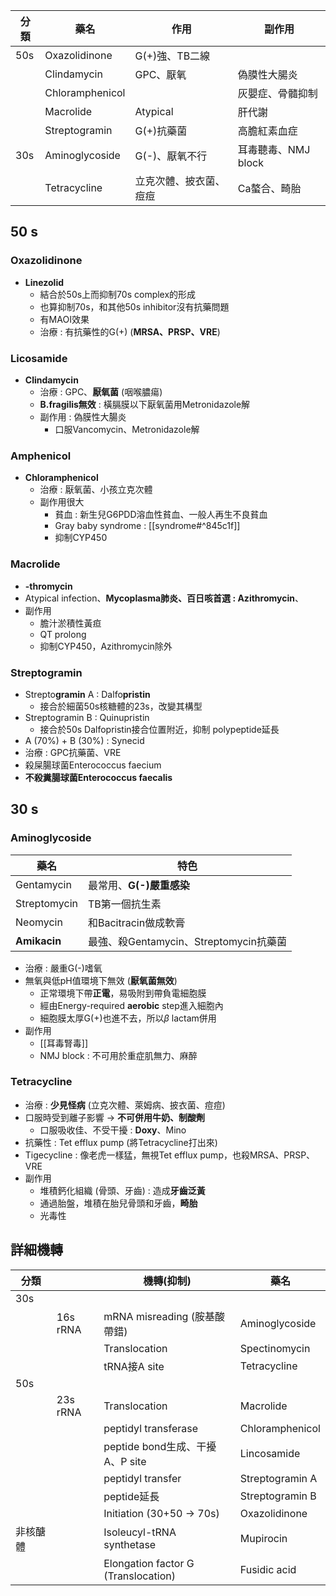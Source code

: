 | 分類 | 藥名            | 作用                   | **副作用**              |
|------|-----------------|------------------------|---------------------|
| 50s  | Oxazolidinone        | G(+)強、TB二線         |                     |
|      | Clindamycin      | GPC、厭氧              | 偽膜性大腸炎        |
|      | Chloramphenicol |                        | 灰嬰症、骨髓抑制    |
|      | Macrolide       | Atypical               | 肝代謝              |
|      | Streptogramin   | G(+)抗藥菌              | 高膽紅素血症              |
| 30s  | Aminoglycoside  | G(-)、厭氧不行         | 耳毒聽毒、NMJ block |
|      | Tetracycline    | 立克次體、披衣菌、痘痘 | Ca螯合、畸胎        |
## 50 s
### Oxazolidinone
- **Linezolid**
	- 結合於50s上而抑制70s complex的形成
	- 也算抑制70s，和其他50s inhibitor沒有抗藥問題
	- 有MAOI效果
	- 治療 : 有抗藥性的G(+) (**MRSA、PRSP、VRE**)
### Licosamide
- **Clindamycin**
	- 治療 : GPC、**厭氧菌** (咽喉膿瘍) 
	- **B.fragilis無效** : 橫膈膜以下厭氧菌用Metronidazole解
	- 副作用 : 偽膜性大腸炎
		- 口服Vancomycin、Metronidazole解
### Amphenicol
- **Chloramphenicol**
	- 治療 : 厭氧菌、小孩立克次體
	- 副作用很大
		- 貧血 : 新生兒G6PDD溶血性貧血、一般人再生不良貧血
		- Gray baby syndrome : [[syndrome#^845c1f]]
		- 抑制CYP450
### Macrolide
- **-thromycin**
- Atypical infection、**Mycoplasma肺炎、百日咳首選 : Azithromycin**、
- 副作用
	- 膽汁淤積性黃疸
	- QT prolong
	- 抑制CYP450，Azithromycin除外
### Streptogramin
- Strepto**gramin** A : Dalfo**pristin**
	- 接合於細菌50s核糖體的23s，改變其構型
- Streptogramin B : Quinupristin
	- 接合於50s Dalfopristin接合位置附近，抑制 polypeptide延長
- A (70%) + B (30%) : Synecid
- 治療 : GPC抗藥菌、VRE
- 殺屎腸球菌Enterococcus faecium
- **不殺糞腸球菌Enterococcus faecalis**
## 30 s
### Aminoglycoside
| 藥名         | 特色                                   |
|--------------|----------------------------------------|
| Gentamycin   | 最常用、**G(-)嚴重感染**                   |
| Streptomycin | TB第一個抗生素                         |
| Neomycin     | 和Bacitracin做成軟膏                   |
| **Amikacin**       | 最強、殺Gentamycin、Streptomycin抗藥菌 |
- 治療 : 嚴重G(-)嗜氧
- 無氧與低pH值環境下無效 (**厭氧菌無效**)
	- 正常環境下帶**正電**，易吸附到帶負電細胞膜
	- 經由Energy-required **aerobic** step進入細胞內
	- 細胞膜太厚G(+)也進不去，所以$\beta$ lactam併用
- 副作用
	- [[耳毒腎毒]]
	- NMJ block : 不可用於重症肌無力、麻醉
### Tetracycline
- 治療 : **少見怪病** (立克次體、萊姆病、披衣菌、痘痘)
- 口服時受到離子影響 -> **不可併用牛奶、制酸劑**
	- 口服吸收佳、不受干擾 : **Doxy**、Mino
- 抗藥性 : Tet efflux pump (將Tetracycline打出來)
- Tigecycline : 像老虎一樣猛，無視Tet efflux pump，也殺MRSA、PRSP、VRE
- 副作用
	- 堆積鈣化組織 (骨頭、牙齒)  : 造成**牙齒泛黃**
	- 通過胎盤，堆積在胎兒骨頭和牙齒，**畸胎**
	- 光毒性
## 詳細機轉
| 分類     |          |          機轉(抑制)                       | 藥名            |
|----------|----------|-----------------------------------------|-----------------|
| 30s      |          |                                         |                 |
|          | 16s rRNA | mRNA misreading (胺基酸帶錯)        | Aminoglycoside  |
|          |          | Translocation                       | Spectinomycin   |
|          |          | tRNA接A site                        | Tetracycline    |
| 50s      |          |                                         |                 |
|          | 23s rRNA | Translocation                       | Macrolide       |
|          |          | peptidyl transferase                | Chloramphenicol |
|          |          | peptide bond生成、干擾 A、P site    | Lincosamide     |
|          |          | peptidyl transfer                   | Streptogramin A |
|          |          | peptide延長                         | Streptogramin B |
|          |          | Initiation (30+50 -> 70s)           | Oxazolidinone   |
| 非核醣體 |          | Isoleucyl-tRNA synthetase               | Mupirocin       |
|          |          | Elongation factor G (Translocation) | Fusidic acid    |